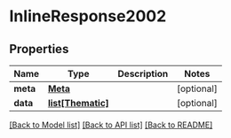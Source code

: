 # InlineResponse2002

## Properties
Name | Type | Description | Notes
------------ | ------------- | ------------- | -------------
**meta** | [**Meta**](Meta.md) |  | [optional] 
**data** | [**list[Thematic]**](Thematic.md) |  | [optional] 

[[Back to Model list]](../README.md#documentation-for-models) [[Back to API list]](../README.md#documentation-for-api-endpoints) [[Back to README]](../README.md)

